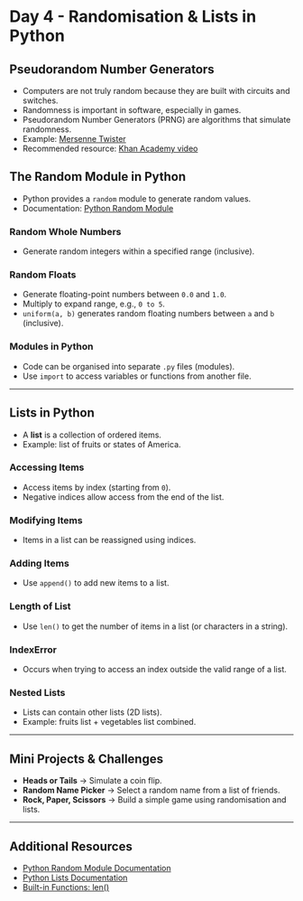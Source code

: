 # Day 4 - Randomisation & Lists in Python

## Pseudorandom Number Generators
- Computers are not truly random because they are built with circuits and switches.  
- Randomness is important in software, especially in games.  
- Pseudorandom Number Generators (PRNG) are algorithms that simulate randomness.  
- Example: [Mersenne Twister](https://en.wikipedia.org/wiki/Mersenne_Twister)  
- Recommended resource: [Khan Academy video](https://www.youtube.com/watch?v=GtOt7EBNEwQ&ab_channel=KhanAcademyLabs)  

## The Random Module in Python
- Python provides a `random` module to generate random values.  
- Documentation: [Python Random Module](https://docs.python.org/3/library/random.html)  

### Random Whole Numbers
- Generate random integers within a specified range (inclusive).  

### Random Floats
- Generate floating-point numbers between `0.0` and `1.0`.  
- Multiply to expand range, e.g., `0 to 5`.  
- `uniform(a, b)` generates random floating numbers between `a` and `b` (inclusive).  

### Modules in Python
- Code can be organised into separate `.py` files (modules).  
- Use `import` to access variables or functions from another file.  

---

## Lists in Python
- A **list** is a collection of ordered items.  
- Example: list of fruits or states of America.  

### Accessing Items
- Access items by index (starting from `0`).  
- Negative indices allow access from the end of the list.  

### Modifying Items
- Items in a list can be reassigned using indices.  

### Adding Items
- Use `append()` to add new items to a list.  

### Length of List
- Use `len()` to get the number of items in a list (or characters in a string).  

### IndexError
- Occurs when trying to access an index outside the valid range of a list.  

### Nested Lists
- Lists can contain other lists (2D lists).  
- Example: fruits list + vegetables list combined.  

---

## Mini Projects & Challenges
- **Heads or Tails** → Simulate a coin flip.  
- **Random Name Picker** → Select a random name from a list of friends.  
- **Rock, Paper, Scissors** → Build a simple game using randomisation and lists.  

---

## Additional Resources
- [Python Random Module Documentation](https://docs.python.org/3/library/random.html)  
- [Python Lists Documentation](https://docs.python.org/3/tutorial/datastructures.html)  
- [Built-in Functions: len()](https://docs.python.org/3/library/functions.html#len)  
